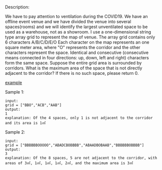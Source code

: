 Description:

We have to pay attention to ventilation during the COVID19. 
We have an offline event venue and we have divided the venue into several spaces(rooms) and we will identify the largest unventilated space to be used as a warehouse, not as a showroom.
I use a one-dimensional string type array grid to represent the map of venue. 
The array grid contains only 6 characters A/B/C/D/E/O
Each character on the map represents an one square meter area, where "O" represents the corridor and the other characters represent the space.
Identical and consecutive (consecutive means connected in four directions: up, down, left and right) characters form the same space.
Suppose the entire grid area is surrounded by corridors. What is the maximum area of the space that is not directly adjacent to the corridor? If there is no such space, please return 0.

[example](https://docs.google.com/spreadsheets/d/1objQYJZhXfOCv0N43HvE4jaEG_vdNwLEuUMVOQtsDUI/edit?usp=sharing)

Sample 1:
```
input:
grid = ["BBO","ACB","AAB"]
output:
1
explanation: Of the 4 spaces, only 1 is not adjacent to the corridor and its area is 1㎡
```

Sample 2:
```
input:
grid = ["BBBBBBOOOOO","ABADCBOBBBB","ABAADBOBAAB","BBBBBBOBBBB"]
output:
3
explanation: Of the 8 spaces, 5 are not adjacent to the corridor, with areas of 3㎡, 1㎡, 1㎡, 1㎡, 2㎡, and the maximum area is 3㎡
```

